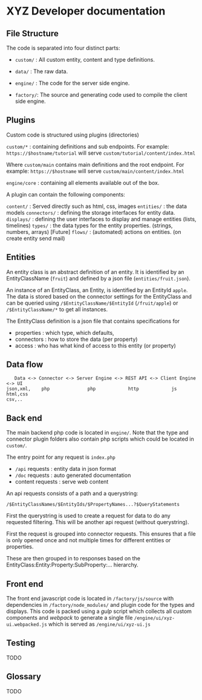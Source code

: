 # XYZ Developer documentation


## File Structure

The code is separated into four distinct parts:

- `custom/` : All custom entity, content and type definitions.

- `data/` : The raw data.

- `engine/` : The code for the server side engine.

- `factory/`: The source and generating code used to compile the client side engine.


## Plugins

Custom code is structured using plugins (directories)

`custom/*` : containing definitions and sub endpoints.
For example: `https://$hostname/tutorial` will serve `custom/tutorial/content/index.html`

Where `custom/main` contains main definitions and the root endpoint.
For example: `https://$hostname` will serve `custom/main/content/index.html`

`engine/core` : containing all elements available out of the box.

A plugin can contain the following components:

`content/` : Served directly such as html, css, images
`entities/` : the data models
`connectors/` : defining the storage interfaces for entity data.
`displays/` : defining the user interfaces to display and manage
entities (lists, timelines)
`types/` : the data types for the entity properties. (strings, numbers,
arrays)
[Future] `flows/` : (automated) actions on entities. (on create entity
send mail)

## Entities

An entity class is an abstract definition of an entity. It is
identified by an EntityClassName (`fruit`) and defined by a json
file (`entities/fruit.json`).

An instance of an EntityClass, an Entity, is identified by an EntityId
`apple`. The data is stored based on the connector settings for the
EntityClass and can be queried using `/$EntityClassName/$EntityId`
(`/fruit/apple`) or `/$EntityClassName/*` to get all instances.

The EntityClass definition is a json file that contains specifications for

- properties : which type, which defaults,
- connectors : how to store the data (per property)
- access : who has what kind of access to this entity (or property)

## Data flow

```
   Data <-> Connector <-> Server Engine <-> REST API <-> Client Engine <-> UI
json,xml,    php              php            http            js          html,css
csv,..
```

## Back end

The main backend php code is located in `engine/`. Note that the type
and connector plugin folders also contain php scripts which could be
located in `custom/`.

The entry point for any request is `index.php`

- `/api` requests : entity data in json format
- `/doc` requests : auto generated documentation
- content requests : serve web content

An api requests consists of a path and a querystring:

`/$EntityClassNames/$EntityIds/$PropertyNames...?$QueryStatements`

First the querystring is used to create a request for data to do any
requested filtering. This will be another api request (without
querystring).

First the request is grouped into connector requests. This ensures
that a file is only opened once and not multiple times for different
entities or properties.

These are then grouped in to responses based on the
EntityClass:Entity:Property:SubProperty:... hierarchy.

## Front end

The front end javascript code is located in `/factory/js/source` with
dependencies in `/factory/node_modules/` and plugin code for the types
and displays.
This code is packed using a *gulp* script which collects all custom
components and *webpack* to generate a single file
`/engine/ui/xyz-ui.webpacked.js` which is served as `/engine/ui/xyz-ui.js`

## Testing

TODO



## Glossary

TODO
